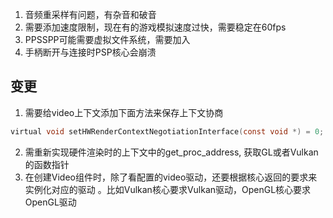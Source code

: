 1. 音频重采样有问题，有杂音和破音
2. 需要添加速度限制，现在有的游戏模拟速度过快，需要稳定在60fps
3. PPSSPP可能需要虚拟文件系统，需要加入
4. 手柄断开与连接时PSP核心会崩溃

## 变更 
1. 需要给video上下文添加下面方法来保存上下文协商
```c
virtual void setHWRenderContextNegotiationInterface(const void *) = 0;
```
2. 需重新实现硬件渲染时的上下文中的get_proc_address, 获取GL或者Vulkan的函数指针
3. 在创建Video组件时，除了看配置的video驱动，还要根据核心返回的要求来实例化对应的驱动 。比如Vulkan核心要求Vulkan驱动，OpenGL核心要求OpenGL驱动